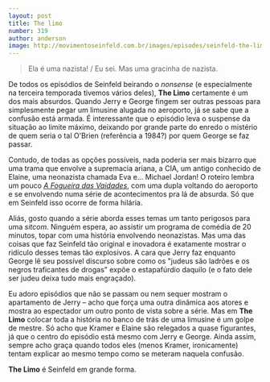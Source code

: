 ```yaml
---
layout: post
title: The limo
number: 319
author: anderson
image: http://movimentoseinfeld.com.br/images/episodes/seinfeld-the-limo.jpg
---
```


> Ela é uma nazista! / Eu sei. Mas uma gracinha de nazista.

De todos os episódios de Seinfeld beirando o *nonsense* (e especialmente na terceira temporada tivemos vários deles), **The Limo** certamente é um dos mais absurdos. Quando Jerry e George fingem ser outras pessoas para simplesmente pegar um limusine alugada no aeroporto, já se sabe que a confusão está armada. É interessante que o episódio leva o suspense da situação ao limite máximo, deixando por grande parte do enredo o mistério de quem seria o tal O'Brien (referência a 1984?) por quem George se faz passar.

Contudo, de todas as opções possíveis, nada poderia ser mais bizarro que uma trama que envolve a supremacia ariana, a CIA, um antigo conhecido de Elaine, uma neonazista chamada Eva e... Michael Jordan! O roteiro lembra um pouco <a title="Fogueira das vaidades" href="http://www.imdb.com/title/tt0099165/">*A Fogueira das Vaidades*</a>, com uma dupla voltando do aeroporto e se envolvendo numa série de acontecimentos pra lá de absurda. Só que em Seinfeld isso ocorre de forma hilária.

Aliás, gosto quando a série aborda esses temas um tanto perigosos para uma *sitcom*. Ninguém espera, ao assistir um programa de comédia de 20 minutos, topar com uma história envolvendo neonazistas. Mas uma das coisas que faz Seinfeld tão original e inovadora é exatamente mostrar o ridículo desses temas tão explosivos. A cara que Jerry faz enquanto George lê seu possível discurso sobre como os "judeus são ladrões e os negros traficantes de drogas" expõe o estapafúrdio daquilo (e o fato dele ser judeu deixa tudo mais engraçado).

Eu adoro episódios que não se passam ou nem sequer mostram o apartamento de Jerry – acho que força uma outra dinâmica aos atores e mostra ao espectador um outro ponto de vista sobre a série. Mas em **The Limo** colocar toda a história no banco de trás de uma limusine é um golpe de mestre. Só acho que Kramer e Elaine são relegados a quase figurantes, já que o centro do episódio está mesmo com Jerry e George. Ainda assim, sempre acho graça quando todos eles (menos Kramer, ironicamente) tentam explicar ao mesmo tempo como se meteram naquela confusão.

**The Limo** é Seinfeld em grande forma.